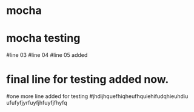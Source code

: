 # mocha
# mocha testing
#line 03
#line 04
#line 05 added

# final line for testing added now. 
#one more line added for testing
#jhdijhquefhiqheufhquiehifudqhieuhdiu
ufufyfjyrfuyfjhfuyfjfhyfq
